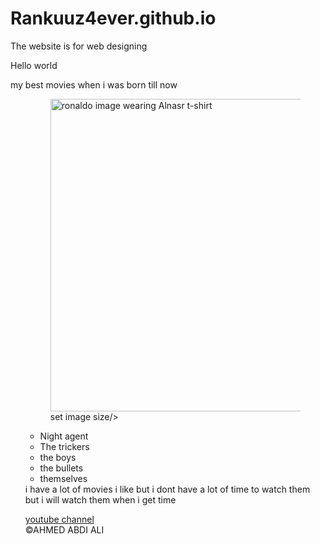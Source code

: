 # Rankuuz4ever.github.io
The website is for web designing 
<!DOCTYPE html>
<html lang=es>

<head>
  <meta charset="utf-8">
  <meta name="viewport" content="width=device-width">
  <title>About my movies</title>
  <link href="style.css" rel="stylesheet" type="text/css" />
</head>

<body>
  Hello world  
<p> my best movies when i was born  till now <ul> 
  <figure> <img src="licenced-image.jpeg" width="500px"alt="ronaldo image wearing Alnasr t-shirt" <figcaption> set image size</figcaption>/> </figure> 
   <ul> <li>Night agent</li> 
   <li>The trickers</li>
   <li> the boys</li>
  <li> the bullets</li>
   <li>themselves</li> 
</ul> 
 i have a lot of movies i like but i dont have a lot of time to watch them but i will watch them when i get time</p> 
  <a href="freecodyacdemy.org">youtube channel</a> 
  
  <footer>©AHMED ABDI ALI</footer>
</body>

</html>
